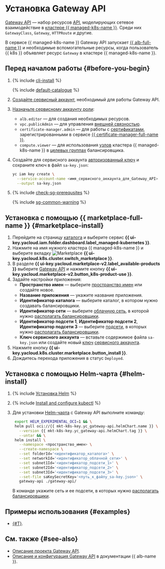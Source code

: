 # Установка Gateway API

[Gateway API](https://github.com/kubernetes-sigs/gateway-api) — набор ресурсов [API](../../glossary/rest-api.md), моделирующих сетевое взаимодействие в [кластере {{ managed-k8s-name }}](../../managed-kubernetes/concepts/index.md#kubernetes-cluster). Среди них `GatewayClass`, `Gateway`, `HTTPRoute` и другие.

В сервисе {{ managed-k8s-name }} Gateway API запускает [{{ alb-full-name }}](../../application-load-balancer/) и необходимые вспомогательные ресурсы, когда пользователь {{ k8s }} объявляет ресурс `Gateway` в кластере {{ managed-k8s-name }}.

## Перед началом работы {#before-you-begin}

1. {% include [cli-install](../cli-install.md) %}

   {% include [default-catalogue](../default-catalogue.md) %}

1. [Создайте сервисный аккаунт](../../iam/operations/sa/create.md), необходимый для работы Gateway API.
1. [Назначьте сервисному аккаунту роли](../../iam/operations/sa/assign-role-for-sa.md):
   * `alb.editor` — для создания необходимых ресурсов.
   * `vpc.publicAdmin` — для управления [внешней связностью](../../vpc/security/index.md#roles-list).
   * `certificate-manager.admin` — для работы с [сертификатами](../../certificate-manager/concepts/index.md#types), зарегистрированными в сервисе [{{ certificate-manager-full-name }}](../../certificate-manager/).
   * `compute.viewer` — для использования [узлов](../../managed-kubernetes/concepts/index.md#node-group) кластера {{ managed-k8s-name }} в [целевых группах](../../application-load-balancer/concepts/target-group.md) балансировщика.
1. Создайте для сервисного аккаунта [авторизованный ключ](../../iam/operations/authorized-key/create.md) и сохраните ключ в файл `sa-key.json`:

   ```bash
   yc iam key create \
     --service-account-name <имя_сервисного_аккаунта_для_Gateway_API> \
     --output sa-key.json
   ```

1. {% include [check-sg-prerequsites](./security-groups/check-sg-prerequsites-lvl3.md) %}

    {% include [sg-common-warning](./security-groups/sg-common-warning.md) %}


## Установка с помощью {{ marketplace-full-name }} {#marketplace-install}

1. Перейдите на страницу [каталога](../../resource-manager/concepts/resources-hierarchy.md#folder) и выберите сервис **{{ ui-key.yacloud.iam.folder.dashboard.label_managed-kubernetes }}**.
1. Нажмите на имя нужного кластера {{ managed-k8s-name }} и выберите вкладку ![Marketplace](../../_assets/console-icons/shopping-cart.svg) **{{ ui-key.yacloud.k8s.cluster.switch_marketplace }}**.
1. В разделе **{{ ui-key.yacloud.marketplace-v2.label_available-products }}** выберите [Gateway API](/marketplace/products/yc/gateway-api) и нажмите кнопку **{{ ui-key.yacloud.marketplace-v2.button_k8s-product-use }}**.
1. Задайте настройки приложения:
   * **Пространство имен** — выберите [пространство имен](../../managed-kubernetes/concepts/index.md#namespace) или создайте новое.
   * **Название приложения** — укажите название приложения.
   * **Идентификатор каталога** — выберите каталог, в котором нужно создавать балансировщики.
   * **Идентификатор сети** — выберите [облачную сеть](../../vpc/concepts/network.md#network), в которой нужно [располагать балансировщики](../../application-load-balancer/concepts/application-load-balancer.md#lb-location).
   * **Идентификатор подсети 1**, **Идентификатор подсети 2**, **Идентификатор подсети 3** — выберите [подсети](../../vpc/concepts/network.md#subnet), в которых нужно [располагать балансировщики](../../application-load-balancer/concepts/application-load-balancer.md#lb-location).
   * **Ключ сервисного аккаунта** — вставьте содержимое файла `sa-key.json` или создайте новый [ключ](../../iam/concepts/authorization/key.md) [сервисного аккаунта](../../iam/concepts/users/service-accounts.md).
1. Нажмите кнопку **{{ ui-key.yacloud.k8s.cluster.marketplace.button_install }}**.
1. Дождитесь перехода приложения в статус `Deployed`.


## Установка с помощью Helm-чарта {#helm-install}

1. {% include [Установка Helm](helm-install.md) %}
1. {% include [Install and configure kubectl](kubectl-install.md) %}
1. Для установки [Helm-чарта](https://helm.sh/docs/topics/charts/) с Gateway API выполните команду:

   ```bash
    export HELM_EXPERIMENTAL_OCI=1 && \
    helm pull oci://{{ mkt-k8s-key.yc_gateway-api.helmChart.name }} \
      --version {{ mkt-k8s-key.yc_gateway-api.helmChart.tag }} \
      --untar && \
    helm install \
      --namespace <пространство_имен> \
      --create-namespace \
      --set folderId='<идентификатор_каталога>' \
      --set networkId='<идентификатор_облачной_сети>' \
      --set subnet1Id='<идентификатор_подсети_1>' \
      --set subnet2Id='<идентификатор_подсети_2>' \
      --set subnet3Id='<идентификатор_подсети_3>' \
      --set-file saKeySecretKey='<путь_к_файлу_sa-key.json>' \
      gateway-api ./gateway-api/
   ```

   В команде укажите сеть и ее подсети, в которых нужно [располагать балансировщики](../../application-load-balancer/concepts/application-load-balancer.md#lb-location).

## Примеры использования {#examples}

* [{#T}](../../managed-kubernetes/tutorials/marketplace/gateway-api.md).

## См. также {#see-also}

* [Описание проекта Gateway API](https://gateway-api.sigs.k8s.io/).
* [Описание и конфигурация Gateway API](../../application-load-balancer/tools/k8s-gateway-api/index.md) в документации {{ alb-name }}.
